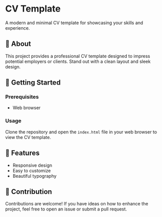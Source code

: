 

# CV Template

A modern and minimal CV template for showcasing your skills and experience.

## 📄 About

This project provides a professional CV template designed to impress potential employers or clients. Stand out with a clean layout and sleek design.

## 🚀 Getting Started

### Prerequisites

- Web browser

### Usage

Clone the repository and open the `index.html` file in your web browser to view the CV template.

## 🎨 Features

- Responsive design
- Easy to customize
- Beautiful typography

## 🤝 Contribution

Contributions are welcome! If you have ideas on how to enhance the project, feel free to open an issue or submit a pull request.
